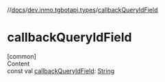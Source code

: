//[docs](../../index.md)/[dev.inmo.tgbotapi.types](index.md)/[callbackQueryIdField](callback-query-id-field.md)



# callbackQueryIdField  
[common]  
Content  
const val [callbackQueryIdField](callback-query-id-field.md): [String](https://kotlinlang.org/api/latest/jvm/stdlib/kotlin/-string/index.html)  



